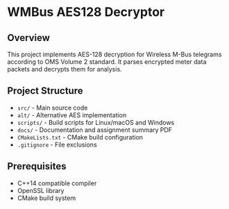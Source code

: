 # WMBus AES128 Decryptor

## Overview

This project implements AES-128 decryption for Wireless M-Bus telegrams according to OMS Volume 2 standard. It parses encrypted meter data packets and decrypts them for analysis.

## Project Structure

- `src/` - Main source code
- `alt/` - Alternative AES implementation
- `scripts/` - Build scripts for Linux/macOS and Windows
- `docs/` - Documentation and assignment summary PDF
- `CMakeLists.txt` - CMake build configuration
- `.gitignore` - File exclusions

## Prerequisites

- C++14 compatible compiler
- OpenSSL library
- CMake build system




